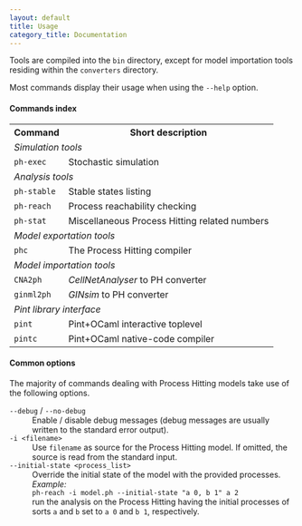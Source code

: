 ```yaml
---
layout: default
title: Usage
category_title: Documentation
---
```


Tools are compiled into the <code>bin</code> directory, except for model importation tools
residing within the <code>converters</code> directory.

Most commands display their usage when using the <code>--help</code> option.

#### Commands index

<table>
<tr><th>Command</th><th>Short description</th></tr>
<tr><td style="font-style:italic;" colspan="2">Simulation tools</td></tr>
<tr><td><code>ph-exec</code></td><td>Stochastic simulation</td></tr>
<tr><td style="font-style:italic;" colspan="2">Analysis tools</td></tr>
<tr><td><code>ph-stable</code></td><td>Stable states listing</td></tr>
<tr><td><code>ph-reach</code></td><td>Process reachability checking</td></tr>
<tr><td><code>ph-stat</code></td><td>Miscellaneous Process Hitting related numbers</td></tr>
<tr><td style="font-style:italic;" colspan="2">Model exportation tools</td></tr>
<tr><td><code>phc</code></td><td>The Process Hitting compiler</td></tr>
<tr><td style="font-style:italic;" colspan="2">Model importation tools</td></tr>
<tr><td><code>CNA2ph</code></td><td><em>CellNetAnalyser</em> to PH converter</td></tr>
<tr><td><code>ginml2ph</code></td><td><em>GINsim</em> to PH converter</td></tr>
<tr><td style="font-style:italic;" colspan="2">Pint library interface</td></tr>
<tr><td><code>pint</code></td><td>Pint+OCaml interactive toplevel</td></tr>
<tr><td><code>pintc</code></td><td>Pint+OCaml native-code compiler</td></tr>
</table>

#### Common options

The majority of commands dealing with Process Hitting models take use of the following options.

<dl>

<dt><code>--debug</code> / <code>--no-debug</code></dt>
<dd>Enable / disable debug messages (debug messages are usually written to the standard error
output).</dd>

<dt><code>-i &lt;filename&gt;</code></dt>
<dd>Use <code>filename</code> as source for the Process Hitting model. If omitted, the source is
read from the standard input.</dd>

<dt><a name="opt_initial_state"></a><code>--initial-state &lt;process_list&gt;</code></dt>
<dd>Override the initial state of the model with the provided processes.<br />
<em>Example:</em><br />
<code>ph-reach -i model.ph --initial-state "a 0, b 1" a 2</code><br />
run the analysis on the Process Hitting having the initial processes of sorts <code>a</code> and
<code>b</code> set to <code>a 0</code> and <code>b 1</code>, respectively.
</dd>

</dl>

